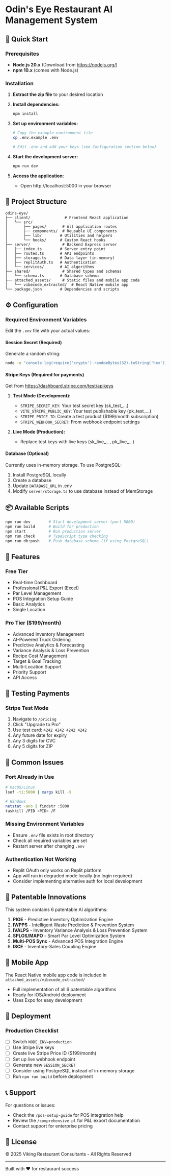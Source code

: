# Odin's Eye Restaurant AI Management System

## 🚀 Quick Start

### Prerequisites
- **Node.js 20.x** (Download from https://nodejs.org/)
- **npm 10.x** (comes with Node.js)

### Installation

1. **Extract the zip file** to your desired location

2. **Install dependencies:**
   ```bash
   npm install
   ```

3. **Set up environment variables:**
   ```bash
   # Copy the example environment file
   cp .env.example .env
   
   # Edit .env and add your keys (see Configuration section below)
   ```

4. **Start the development server:**
   ```bash
   npm run dev
   ```

5. **Access the application:**
   - Open http://localhost:5000 in your browser

## 📁 Project Structure

```
odins-eye/
├── client/               # Frontend React application
│   └── src/
│       ├── pages/       # All application routes
│       ├── components/  # Reusable UI components
│       ├── lib/        # Utilities and helpers
│       └── hooks/      # Custom React hooks
├── server/              # Backend Express server
│   ├── index.ts        # Server entry point
│   ├── routes.ts       # API endpoints
│   ├── storage.ts      # Data layer (in-memory)
│   ├── replitAuth.ts   # Authentication
│   └── services/       # AI algorithms
├── shared/              # Shared types and schemas
│   └── schema.ts       # Database schema
├── attached_assets/     # Static files and mobile app code
│   └── vibecode_extracted/  # React Native mobile app
└── package.json        # Dependencies and scripts
```

## ⚙️ Configuration

### Required Environment Variables

Edit the `.env` file with your actual values:

#### Session Secret (Required)
Generate a random string:
```bash
node -e "console.log(require('crypto').randomBytes(32).toString('hex'))"
```

#### Stripe Keys (Required for payments)
Get from https://dashboard.stripe.com/test/apikeys

1. **Test Mode (Development):**
   - `STRIPE_SECRET_KEY`: Your test secret key (sk_test_...)
   - `VITE_STRIPE_PUBLIC_KEY`: Your test publishable key (pk_test_...)
   - `STRIPE_PRICE_ID`: Create a test product ($199/month subscription)
   - `STRIPE_WEBHOOK_SECRET`: From webhook endpoint settings

2. **Live Mode (Production):**
   - Replace test keys with live keys (sk_live_..., pk_live_...)

#### Database (Optional)
Currently uses in-memory storage. To use PostgreSQL:
1. Install PostgreSQL locally
2. Create a database
3. Update `DATABASE_URL` in .env
4. Modify `server/storage.ts` to use database instead of MemStorage

## 📦 Available Scripts

```bash
npm run dev        # Start development server (port 5000)
npm run build      # Build for production
npm start          # Run production server
npm run check      # TypeScript type checking
npm run db:push    # Push database schema (if using PostgreSQL)
```

## 🌟 Features

### Free Tier
- Real-time Dashboard
- Professional P&L Export (Excel)
- Par Level Management
- POS Integration Setup Guide
- Basic Analytics
- Single Location

### Pro Tier ($199/month)
- Advanced Inventory Management
- AI-Powered Truck Ordering
- Predictive Analytics & Forecasting
- Variance Analysis & Loss Prevention
- Recipe Cost Management
- Target & Goal Tracking
- Multi-Location Support
- Priority Support
- API Access

## 🧪 Testing Payments

### Stripe Test Mode
1. Navigate to `/pricing`
2. Click "Upgrade to Pro"
3. Use test card: `4242 4242 4242 4242`
4. Any future date for expiry
5. Any 3 digits for CVC
6. Any 5 digits for ZIP

## 🚨 Common Issues

### Port Already in Use
```bash
# macOS/Linux
lsof -ti:5000 | xargs kill -9

# Windows
netstat -ano | findstr :5000
taskkill /PID <PID> /F
```

### Missing Environment Variables
- Ensure `.env` file exists in root directory
- Check all required variables are set
- Restart server after changing `.env`

### Authentication Not Working
- Replit OAuth only works on Replit platform
- App will run in degraded mode locally (no login required)
- Consider implementing alternative auth for local development

## 🎯 Patentable Innovations

This system contains 6 patentable AI algorithms:

1. **PIOE** - Predictive Inventory Optimization Engine
2. **IWPPS** - Intelligent Waste Prediction & Prevention System
3. **IVALPS** - Inventory Variance Analysis & Loss Prevention System
4. **SPLOS/MAPO** - Smart Par Level Optimization System
5. **Multi-POS Sync** - Advanced POS Integration Engine
6. **ISCE** - Inventory-Sales Coupling Engine

## 📱 Mobile App

The React Native mobile app code is included in `attached_assets/vibecode_extracted/`
- Full implementation of all 6 patentable algorithms
- Ready for iOS/Android deployment
- Uses Expo for easy development

## 🚀 Deployment

### Production Checklist
- [ ] Switch `NODE_ENV=production`
- [ ] Use Stripe live keys
- [ ] Create live Stripe Price ID ($199/month)
- [ ] Set up live webhook endpoint
- [ ] Generate new `SESSION_SECRET`
- [ ] Consider using PostgreSQL instead of in-memory storage
- [ ] Run `npm run build` before deployment

## 📞 Support

For questions or issues:
- Check the `/pos-setup-guide` for POS integration help
- Review the `/comprehensive-pl` for P&L export documentation
- Contact support for enterprise pricing

## 📄 License

© 2025 Viking Restaurant Consultants - All Rights Reserved

---

Built with ❤️ for restaurant success